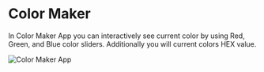 # Color Maker
In Color Maker App you can interactively see current color by using Red, Green, and Blue color sliders.
Additionally you will current colors HEX value.

![Color Maker App](https://gfycat.com/samequestionablejuliabutterfly)
